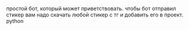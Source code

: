 простой бот, который может приветствовать.
чтобы бот отправил стикер вам надо скачать любой стикер с тг и добавить его в проект.
                            python
